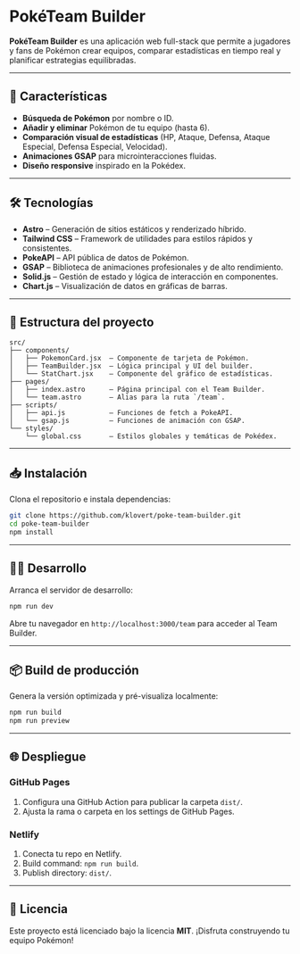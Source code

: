 # PokéTeam Builder

**PokéTeam Builder** es una aplicación web full-stack que permite a jugadores y fans de Pokémon crear equipos, comparar estadísticas en tiempo real y planificar estrategias equilibradas.

---

## 🚀 Características

- **Búsqueda de Pokémon** por nombre o ID.
- **Añadir y eliminar** Pokémon de tu equipo (hasta 6).
- **Comparación visual de estadísticas** (HP, Ataque, Defensa, Ataque Especial, Defensa Especial, Velocidad).
- **Animaciones GSAP** para microinteracciones fluidas.
- **Diseño responsive** inspirado en la Pokédex.

---

## 🛠 Tecnologías

- **Astro** – Generación de sitios estáticos y renderizado híbrido.
- **Tailwind CSS** – Framework de utilidades para estilos rápidos y consistentes.
- **PokeAPI** – API pública de datos de Pokémon.
- **GSAP** – Biblioteca de animaciones profesionales y de alto rendimiento.
- **Solid.js** – Gestión de estado y lógica de interacción en componentes.
- **Chart.js** – Visualización de datos en gráficas de barras.

---

## 📂 Estructura del proyecto

```
src/
├── components/
│   ├── PokemonCard.jsx  – Componente de tarjeta de Pokémon.
│   ├── TeamBuilder.jsx  – Lógica principal y UI del builder.
│   └── StatChart.jsx    – Componente del gráfico de estadísticas.
├── pages/
│   ├── index.astro      – Página principal con el Team Builder.
│   └── team.astro       – Alias para la ruta `/team`.
├── scripts/
│   ├── api.js           – Funciones de fetch a PokeAPI.
│   └── gsap.js          – Funciones de animación con GSAP.
└── styles/
    └── global.css       – Estilos globales y temáticas de Pokédex.
```

---

## 📥 Instalación

Clona el repositorio e instala dependencias:

```bash
git clone https://github.com/klovert/poke-team-builder.git
cd poke-team-builder
npm install
```

---

## 🏃‍♂️ Desarrollo

Arranca el servidor de desarrollo:

```bash
npm run dev
```

Abre tu navegador en `http://localhost:3000/team` para acceder al Team Builder.

---

## 📦 Build de producción

Genera la versión optimizada y pré-visualiza localmente:

```bash
npm run build
npm run preview
```

---

## 🌐 Despliegue

### GitHub Pages

1. Configura una GitHub Action para publicar la carpeta `dist/`.
2. Ajusta la rama o carpeta en los settings de GitHub Pages.

### Netlify

1. Conecta tu repo en Netlify.
2. Build command: `npm run build`.
3. Publish directory: `dist/`.

---

## 📄 Licencia

Este proyecto está licenciado bajo la licencia **MIT**. ¡Disfruta construyendo tu equipo Pokémon!


